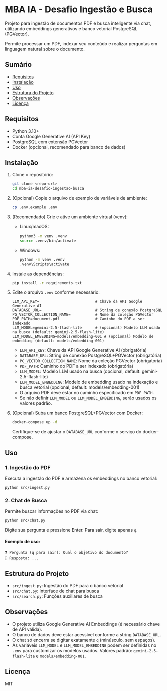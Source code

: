 
# MBA IA - Desafio Ingestão e Busca

Projeto para ingestão de documentos PDF e busca inteligente via chat, utilizando embeddings generativos e banco vetorial PostgreSQL (PGVector).

Permite processar um PDF, indexar seu conteúdo e realizar perguntas em linguagem natural sobre o documento.

## Sumário
- [Requisitos](#requisitos)
- [Instalação](#instalação)
- [Uso](#uso)
- [Estrutura do Projeto](#estrutura-do-projeto)
- [Observações](#observações)
- [Licença](#licença)


## Requisitos
- Python 3.10+
- Conta Google Generative AI (API Key)
- PostgreSQL com extensão PGVector
- Docker (opcional, recomendado para banco de dados)


## Instalação
1. Clone o repositório:
   ```bash
   git clone <repo-url>
   cd mba-ia-desafio-ingestao-busca
   ```
2. (Opcional) Copie o arquivo de exemplo de variáveis de ambiente:
   ```bash
   cp .env.example .env
   ```
3. (Recomendado) Crie e ative um ambiente virtual (venv):
   - Linux/macOS:
     ```bash
     python3 -m venv .venv
     source .venv/bin/activate
     ```
   - Windows:
     ```cmd
     python -m venv .venv
     .venv\Scripts\activate
     ```
4. Instale as dependências:
   ```bash
   pip install -r requirements.txt
   ```
5. Edite o arquivo `.env` conforme necessário:
   ```env
   LLM_API_KEY=                         # Chave da API Google Generative AI
   DATABASE_URL=                        # String de conexão PostgreSQL
   PG_VECTOR_COLLECTION_NAME=           # Nome da coleção PGVector
   PDF_PATH=document.pdf                # Caminho do PDF a ser indexado
   LLM_MODEL=gemini-2.5-flash-lite      # (opcional) Modelo LLM usado na busca (default: gemini-2.5-flash-lite)
   LLM_MODEL_EMBEDDING=models/embedding-001 # (opcional) Modelo de embedding (default: models/embedding-001)
   ```
   - `LLM_API_KEY`: Chave da API Google Generative AI (obrigatória)
   - `DATABASE_URL`: String de conexão PostgreSQL+PGVector (obrigatória)
   - `PG_VECTOR_COLLECTION_NAME`: Nome da coleção PGVector (obrigatória)
   - `PDF_PATH`: Caminho do PDF a ser indexado (obrigatória)
   - `LLM_MODEL`: Modelo LLM usado na busca (opcional, default: gemini-2.5-flash-lite)
   - `LLM_MODEL_EMBEDDING`: Modelo de embedding usado na indexação e busca vetorial (opcional, default: models/embedding-001)
   - O arquivo PDF deve estar no caminho especificado em `PDF_PATH`.
   - Se não definir `LLM_MODEL` ou `LLM_MODEL_EMBEDDING`, serão usados os valores padrão.

6. (Opcional) Suba um banco PostgreSQL+PGVector com Docker:
   ```bash
   docker-compose up -d
   ```
   Certifique-se de ajustar o `DATABASE_URL` conforme o serviço do docker-compose.


## Uso
### 1. Ingestão do PDF
Executa a ingestão do PDF e armazena os embeddings no banco vetorial:
```bash
python src/ingest.py
```

### 2. Chat de Busca
Permite buscar informações no PDF via chat:
```bash
python src/chat.py
```
Digite sua pergunta e pressione Enter. Para sair, digite apenas `q`.

#### Exemplo de uso:
```
❓ Pergunta (q para sair): Qual o objetivo do documento?
💬 Resposta: ...
```


## Estrutura do Projeto
- `src/ingest.py`: Ingestão do PDF para o banco vetorial
- `src/chat.py`: Interface de chat para busca
- `src/search.py`: Funções auxiliares de busca

## Observações
- O projeto utiliza Google Generative AI Embeddings (é necessário chave de API válida).
- O banco de dados deve estar acessível conforme a string `DATABASE_URL`.
- O chat só encerra se digitar exatamente `q` (minúsculo, sem espaços).
- As variáveis `LLM_MODEL` e `LLM_MODEL_EMBEDDING` podem ser definidas no `.env` para customizar os modelos usados. Valores padrão: `gemini-2.5-flash-lite` e `models/embedding-001`.


## Licença
MIT